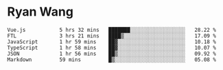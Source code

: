 # Ryan Wang

<!--START_SECTION:waka-->

```text
Vue.js           5 hrs 32 mins   ███████░░░░░░░░░░░░░░░░░░   28.22 %
FTL              3 hrs 21 mins   ████▒░░░░░░░░░░░░░░░░░░░░   17.09 %
JavaScript       1 hr 59 mins    ██▓░░░░░░░░░░░░░░░░░░░░░░   10.18 %
TypeScript       1 hr 58 mins    ██▓░░░░░░░░░░░░░░░░░░░░░░   10.07 %
JSON             1 hr 56 mins    ██▒░░░░░░░░░░░░░░░░░░░░░░   09.92 %
Markdown         59 mins         █▒░░░░░░░░░░░░░░░░░░░░░░░   05.08 %
```

<!--END_SECTION:waka-->
